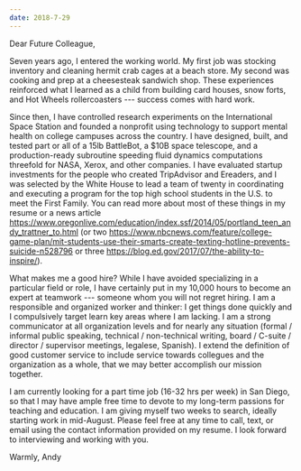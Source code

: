 ```yaml
---
date: 2018-7-29
---
```


Dear Future Colleague,

Seven years ago, I entered the working world. My first job was stocking inventory and cleaning hermit crab cages at a beach store. My second was cooking and prep at a cheesesteak sandwich shop. These experiences reinforced what I learned as a child from building card houses, snow forts, and Hot Wheels rollercoasters --- success comes with hard work.

Since then, I have controlled research experiments on the International Space Station and founded a nonprofit using technology to support mental health on college campuses across the country. I have designed, built, and tested part or all of a 15lb BattleBot, a $10B space telescope, and a production-ready subroutine speeding fluid dynamics computations threefold for NASA, Xerox, and other companies. I have evaluated startup investments for the people who created TripAdvisor and Ereaders, and I was selected by the White House to lead a team of twenty in coordinating and executing a program for the top high school students in the U.S. to meet the First Family. You can read more about most of these things in my resume or a news article https://www.oregonlive.com/education/index.ssf/2014/05/portland_teen_andy_trattner_to.html (or two https://www.nbcnews.com/feature/college-game-plan/mit-students-use-their-smarts-create-texting-hotline-prevents-suicide-n528796 or three https://blog.ed.gov/2017/07/the-ability-to-inspire/).

What makes me a good hire? While I have avoided specializing in a particular field or role, I have certainly put in my 10,000 hours to become an expert at teamwork --- someone whom you will not regret hiring. I am a responsible and organized worker and thinker: I get things done quickly and I compulsively target learn key areas where I am lacking. I am a strong communicator at all organization levels and for nearly any situation (formal / informal public speaking, technical / non-technical writing, board / C-suite / director / supervisor meetings, legalese, Spanish). I extend the definition of good customer service to include service towards collegues and the organization as a whole, that we may better accomplish our mission together.

I am currently looking for a part time job (16-32 hrs per week) in San Diego, so that I may have ample free time to devote to my long-term passions for teaching and education. I am giving myself two weeks to search, ideally starting work in mid-August. Please feel free at any time to call, text, or email using the contact information provided on my resume. I look forward to interviewing and working with you.

Warmly,
Andy

